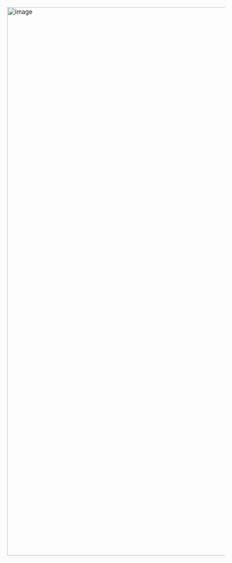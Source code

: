 <img width="1272" alt="image" src="https://github.com/user-attachments/assets/c903eaee-6d2d-4942-b9d8-675fb79b2790">
